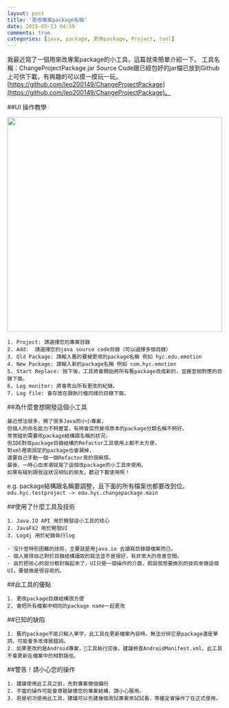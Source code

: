 ```yaml
---
layout: post
title: '更改專案package名稱'
date: 2015-05-13 04:59
comments: true
categories: [java, package, 更換package, Project, tool]
---
```

我最近寫了一個用來改專案package的小工具，這篇就來簡單介紹一下。
工具名稱：ChangeProjectPackage.jar
Source Code跟已經包好的jar檔已放到Github上可供下載，有興趣的可以摸一摸玩一玩。
[https://github.com/leo200149/ChangeProjectPackage](https://github.com/leo200149/ChangeProjectPackage)。

##UI 操作教學

<img src="https://lh6.googleusercontent.com/-456_xns1tWw/VUXJCJabGJI/AAAAAAAADcg/vsCfzJaX5Gc/w1062-h1080-no/changePackageUI.jpg" width="500" height="500">

    1. Project: 請選擇您的專案目錄
    2. Add:  請選擇您的java source code目錄（可以選擇多個目錄）
    3. Old Package: 請輸入舊的要被更改的package名稱 例如 hyc.edu.emotion
    4. New Package: 請輸入新的package名稱 例如 com.hyc.emotion 
    5. Start Replace: 按下後，工具將會開始將所有舊package改成新的，並搬至相對應的目錄下面。
    6. Log monitor: 將會秀出所有更改的紀錄。
    7. Log file: 會存放在跟執行檔同樣的目錄下面。

##為什麼會想開發這個小工具

    最近想法很多，開了很多Java的小小專案，
    但個人的命名能力不夠豐富，有時會突然覺得原本的package分類名稱不夠好，
    常常碰到需要改package結構跟名稱的狀況，
    但IDE對改package目錄結構的Refactor工具使用上都不太方便，
    對xml裡面設定的package也會漏掉，
    還要自己手動一個一個Refactor真的很麻煩。
    最後，一時心血來潮就寫了這個改package的小工具來使用。
    如果有碰到跟我這狀況相似的朋友，歡迎下載使用啊！

e.g.
package結構跟名稱要調整，且下面的所有檔案也都要改到位。
`edu.hyc.testproject -> edu.hyc.changepackage.main`

##使用了什麼工具及技術

    1. Java.IO API 用於開發這小工具的核心
    2. JavaFX2 用於開發UI
    3. Log4j 用於紀錄執行log

    - 沒什麼特別困難的技術，主要就是用java.io 去讀寫目錄跟檔案而已。
    - 個人覺得自己對於目錄結構讀取的寫法並不是很好，有非常大的改善空間。
    - 由於把核心的部分都封裝起來了，UI只是一個操作的介面，假設我想要換別的技術來做這個UI，要替換是很容易的。

##此工具的優點

    1. 更改package目錄結構很方便
    2. 會把所有檔案中相同的package name一起更改

##已知的缺陷

    1. 舊的package不能只輸入單字，此工具在更新檔案內容時，無法分辨它是package還是單詞，可能會多改導致錯誤。
    2. 如果更改的是Android專案，工具執行完後，建議檢查AndroidManifest.xml，此工具不會更新在檔案中的相對路徑。
    
##警告！請小心您的操作

    1. 建議使用此工具之前，先對專案做個備份
    2. 不當的操作可能會導致破壞您的專案結構，請小心服用。
    3. 若是初次使用此工具，建議可以先建幾個測試專案來試試看，等確定會操作了在正式使用。